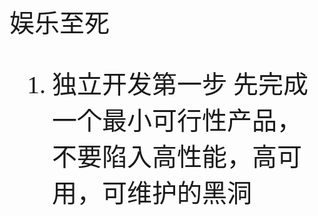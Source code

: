 <div style="font-family: 'Times New Roman',system-ui; font-size: 40px">


娱乐至死

1. 独立开发第一步
先完成一个最小可行性产品，不要陷入高性能，高可用，可维护的黑洞


</div>
